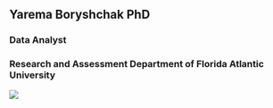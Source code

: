 ## Yarema Boryshchak PhD

### Data Analyst

### Research and Assessment Department of  Florida Atlantic University



<img src="Portfolio/images/Portfolio Photo.png">

